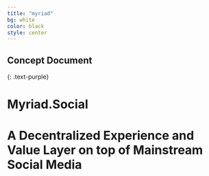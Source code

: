 ```yaml
---
title: "myriad"
bg: white
color: black
style: center
---
```


## Concept Document
{: .text-purple}


# **Myriad.Social** 
# A Decentralized Experience and Value Layer on top of Mainstream Social Media
